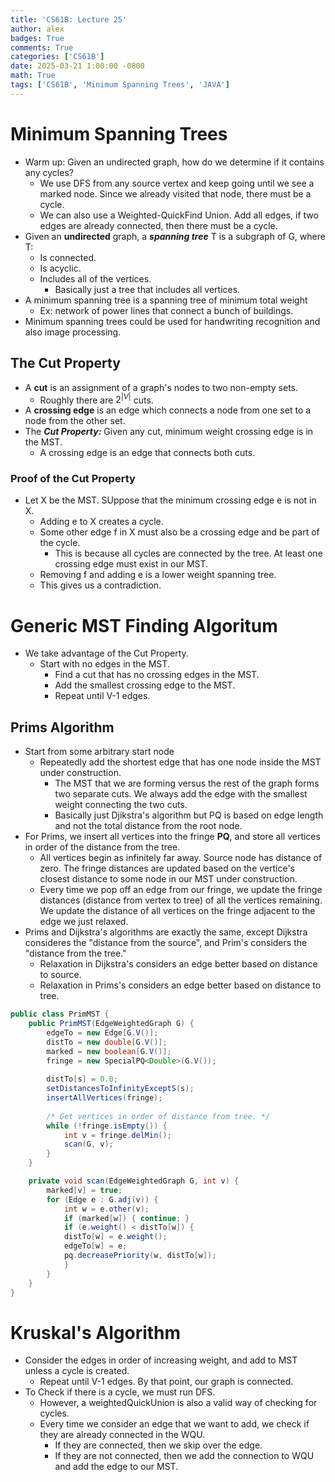 ```yaml
---
title: 'CS61B: Lecture 25'
author: alex
badges: True
comments: True
categories: ['CS61B']
date: 2025-03-21 1:00:00 -0800
math: True
tags: ['CS61B', 'Minimum Spanning Trees', 'JAVA']
---
```


# Minimum Spanning Trees
- Warm up: Given an undirected graph, how do we determine if it contains any cycles?
    - We use DFS from any source vertex and keep going until we see a marked node. Since we already visited that node, there must be a cycle.
  - We can also use a Weighted-QuickFind Union. Add all edges, if two edges are already connected, then there must be a cycle.
- Given an **undirected** graph, a ***spanning tree*** T is a subgraph of G, where T:
  - Is connected.
  - Is acyclic.
  - Includes all of the vertices.
    - Basically just a tree that includes all vertices.
- A minimum spanning tree is a spanning tree of minimum total weight
  - Ex: network of power lines that connect a bunch of buildings.
- Minimum spanning trees could be used for handwriting recognition and also image processing.

## The Cut Property
- A **cut** is an assignment of a graph's nodes to two non-empty sets.
  - Roughly there are $2^|V|$ cuts.
- A **crossing edge** is an edge which connects a node from one set to a node from the other set.
- The ***Cut Property:*** Given any cut, minimum weight crossing edge is in the MST.
  - A crossing edge is an edge that connects both cuts.

### Proof of the Cut Property
- Let X be the MST. SUppose that the minimum crossing edge e is not in X.
  - Adding e to X creates a cycle.
  - Some other edge f in X must also be a crossing edge and be part of the cycle.
    - This is because all cycles are connected by the tree. At least one crossing edge must exist in our MST. 
  - Removing f and adding e is a lower weight spanning tree.
  - This gives us a contradiction.

# Generic MST Finding Algoritum
- We take advantage of the Cut Property.
  - Start with no edges in the MST.
    - Find a cut that has no crossing edges in the MST.
    - Add the smallest crossing edge to the MST.
    - Repeat until V-1 edges.

## Prims Algorithm
- Start from some arbitrary start node
  - Repeatedly add the shortest edge that has one node inside the MST under construction.
    - The MST that we are forming versus the rest of the graph forms two separate cuts. We always add the edge with the smallest weight connecting the two cuts.
    - Basically just Djikstra's algorithm but PQ is based on edge length and not the total distance from the root node.
- For Prims, we insert all vertices into the fringe **PQ**, and store all vertices in order of the distance from the tree.
  - All vertices begin as infinitely far away. Source node has distance of zero. The fringe distances are updated based on the vertice's closest distance to some node in our MST under construction.
  - Every time we pop off an edge from our fringe, we update the fringe distances (distance from vertex to tree) of all the vertices remaining. We update the distance of all vertices on the fringe adjacent to the edge we just relaxed.
- Prims and Dijkstra's algorithms are exactly the same, except Dijkstra consideres the "distance from the source", and Prim's considers the "distance from the tree."
  - Relaxation in Dijkstra's considers an edge better based on distance to source.
  - Relaxation in Prims's considers an edge better based on distance to tree.


```java
public class PrimMST {
	public PrimMST(EdgeWeightedGraph G) {
		edgeTo = new Edge[G.V()];
		distTo = new double[G.V()];
		marked = new boolean[G.V()];
		fringe = new SpecialPQ<Double>(G.V());
	
		distTo[s] = 0.0;
		setDistancesToInfinityExceptS(s);
		insertAllVertices(fringe);
	
		/* Get vertices in order of distance from tree. */
		while (!fringe.isEmpty()) {
			int v = fringe.delMin();
			scan(G, v);
		} 
	}

  	private void scan(EdgeWeightedGraph G, int v) {
		marked[v] = true;
		for (Edge e : G.adj(v)) {
			int w = e.other(v);
			if (marked[w]) { continue; } 
			if (e.weight() < distTo[w]) {
			distTo[w] = e.weight();
			edgeTo[w] = e;
			pq.decreasePriority(w, distTo[w]);
			}
		}
	}
}
```

# Kruskal's Algorithm
- Consider the edges in order of increasing weight, and add to MST unless a cycle is created.
  - Repeat until V-1 edges. By that point, our graph is connected.
- To Check if there is a cycle, we must run DFS.
  - However, a weightedQuickUnion is also a valid way of checking for cycles.
  - Every time we consider an edge that we want to add, we check if they are already connected in the WQU.
    - If they are connected, then we skip over the edge.
    - If they are not connected, then we add the connection to WQU and add the edge to our MST.
